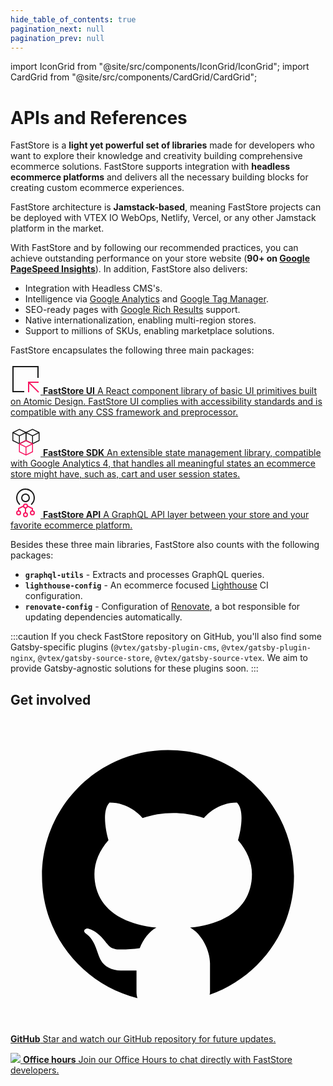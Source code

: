 ```yaml
---
hide_table_of_contents: true
pagination_next: null
pagination_prev: null
---
```


import IconGrid from "@site/src/components/IconGrid/IconGrid";
import CardGrid from "@site/src/components/CardGrid/CardGrid";

# APIs and References

FastStore is a **light yet powerful set of libraries** made for developers who want to explore their knowledge and creativity building comprehensive ecommerce solutions. FastStore supports integration with **headless ecommerce platforms** and delivers all the necessary building blocks for creating custom ecommerce experiences.

FastStore architecture is **Jamstack-based**, meaning FastStore projects can be deployed with VTEX IO WebOps, Netlify, Vercel, or any other Jamstack platform in the market.

With FastStore and by following our recommended practices, you can achieve outstanding performance on your store website (**90+ on [Google PageSpeed Insights](https://pagespeed.web.dev/)**). In addition, FastStore also delivers:

- Integration with Headless CMS's.
- Intelligence via [Google Analytics](https://analytics.google.com/analytics/web/) and [Google Tag Manager](https://tagmanager.google.com/).
- SEO-ready pages with [Google Rich Results](https://search.google.com/test/rich-results) support.
- Native internationalization, enabling multi-region stores.
- Support to millions of SKUs, enabling marketplace solutions.

FastStore encapsulates the following three main packages:

<CardGrid icon>

[ <svg xmlns="http://www.w3.org/2000/svg" height="48" width="48" viewBox="0 0 48 48"><g stroke-linecap="square" stroke-width="2" fill="none" stroke="currentColor" stroke-linejoin="miter" stroke-miterlimit="10"><polyline points="44 21 44 4 4 4 4 44 21 44"></polyline> <line data-cap="butt" x1="45" y1="45" x2="29" y2="29" stroke-linecap="butt" stroke="#f71963"></line> <polyline points="29 44 29 29 44 29" stroke="#f71963"></polyline></g></svg> **FastStore UI** A React component library of basic UI primitives built on Atomic Design. FastStore UI complies with accessibility standards and is compatible with any CSS framework and preprocessor.](/reference/ui/get-started-faststore-ui)

[ <svg xmlns="http://www.w3.org/2000/svg" height="48" width="48" viewBox="0 0 32 32"><g stroke-linecap="square" stroke-width="1" stroke-miterlimit="10" fill="none" stroke="currentColor" stroke-linejoin="miter" class="nc-icon-wrapper" transform="translate(0.5 0.5)"><polyline points="2 6.5 9 10 16 6.5" data-cap="butt" stroke-linecap="butt"></polyline><line x1="9" y1="10" x2="9" y2="18.5" data-cap="butt" stroke-linecap="butt"></line><polygon points="16 6.5 9 2.999 2 6.5 2 15 9 18.5 16 15 16 6.5"></polygon><polyline points="16 6.5 23 10 30 6.5" data-cap="butt" stroke-linecap="butt"></polyline><line x1="23" y1="10" x2="23" y2="18.5" data-cap="butt" stroke-linecap="butt"></line><polygon points="30 6.5 23 2.999 16 6.5 16 15 23 18.5 30 15 30 6.5"></polygon><polyline points="9 18.5 16 22 23 18.5" data-cap="butt" stroke-linecap="butt" stroke="#f71963"></polyline><line x1="16" y1="22" x2="16" y2="30.5" data-cap="butt" stroke-linecap="butt" stroke="#f71963"></line><polygon points="23 18.5 16 14.999 9 18.5 9 27 16 30.5 23 27 23 18.5" stroke="#f71963"></polygon></g></svg> **FastStore SDK** An extensible state management library, compatible with Google Analytics 4, that handles all meaningful states an ecommerce store might have, such as, cart and user session states.](/reference/sdk/faststore-sdk)

[ <svg xmlns="http://www.w3.org/2000/svg" height="48" width="48" viewBox="0 0 48 48"><g stroke-linecap="square" stroke-width="2" fill="none" stroke="currentColor" stroke-linejoin="miter" class="nc-icon-wrapper" stroke-miterlimit="10"><path d="M14.2,26a14,14,0,1,1,19.6,0"></path><circle cx="24" cy="16" r="6"></circle><circle cx="24" cy="29" r="3" stroke="#f71963"></circle><circle cx="24" cy="43" r="3" stroke="#f71963"></circle><circle cx="13" cy="40" r="3" stroke="#f71963"></circle><line x1="24" y1="32" x2="24" y2="40" data-cap="butt" stroke-linecap="butt" stroke="#f71963"></line><polyline points="13 37 13 33 21 29" data-cap="butt" stroke-linecap="butt" stroke="#f71963"></polyline><circle cx="35" cy="40" r="3" stroke="#f71963"></circle><polyline points="35 37 35 33 27 29" data-cap="butt" stroke-linecap="butt" stroke="#f71963"></polyline></g></svg> **FastStore API** A GraphQL API layer between your store and your favorite ecommerce platform.](/reference/api/faststore-api)

</CardGrid>

Besides these three main libraries, FastStore also counts with the following packages:

- **`graphql-utils`** - Extracts and processes GraphQL queries.
- **`lighthouse-config`** - An ecommerce focused [Lighthouse](https://developers.google.com/web/tools/lighthouse/) CI configuration.
- **`renovate-config`** - Configuration of [Renovate](https://github.com/renovatebot/renovate), a bot responsible for updating dependencies automatically.

:::caution
If you check FastStore repository on GitHub, you'll also find some Gatsby-specific plugins (`@vtex/gatsby-plugin-cms`, `@vtex/gatsby-plugin-nginx`, `@vtex/gatsby-source-store`, `@vtex/gatsby-source-vtex`. We aim to provide Gatsby-agnostic solutions for these plugins soon.
:::

## Get involved

<IconGrid>

[ <svg xmlns="http://www.w3.org/2000/svg" width="510" height="510" viewBox="0 0 30 30" fill="var(--ifm-color-black)"> <path d="M15,3C8.373,3,3,8.373,3,15c0,5.623,3.872,10.328,9.092,11.63C12.036,26.468,12,26.28,12,26.047v-2.051 c-0.487,0-1.303,0-1.508,0c-0.821,0-1.551-0.353-1.905-1.009c-0.393-0.729-0.461-1.844-1.435-2.526 c-0.289-0.227-0.069-0.486,0.264-0.451c0.615,0.174,1.125,0.596,1.605,1.222c0.478,0.627,0.703,0.769,1.596,0.769 c0.433,0,1.081-0.025,1.691-0.121c0.328-0.833,0.895-1.6,1.588-1.962c-3.996-0.411-5.903-2.399-5.903-5.098 c0-1.162,0.495-2.286,1.336-3.233C9.053,10.647,8.706,8.73,9.435,8c1.798,0,2.885,1.166,3.146,1.481C13.477,9.174,14.461,9,15.495,9 c1.036,0,2.024,0.174,2.922,0.483C18.675,9.17,19.763,8,21.565,8c0.732,0.731,0.381,2.656,0.102,3.594 c0.836,0.945,1.328,2.066,1.328,3.226c0,2.697-1.904,4.684-5.894,5.097C18.199,20.49,19,22.1,19,23.313v2.734 c0,0.104-0.023,0.179-0.035,0.268C23.641,24.676,27,20.236,27,15C27,8.373,21.627,3,15,3z"></path></svg> **GitHub** Star and watch our GitHub repository for future updates.](https://github.com/vtex/faststore)

[ ![](https://vtexhelp.vtexassets.com/assets/docs/src/youtube___ca6d67e60f758d352745329b283e8f32.png) **Office hours** Join our Office Hours to chat directly with FastStore developers.](https://www.youtube.com/playlist?list=PLCO3mIyiWj2bkzFzS1N9XLX_iwk0BpO-V)

</IconGrid>